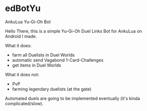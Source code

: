 # edBotYu
AnkuLua Yu-Gi-Oh Bot

Hello There, this is a simple Yu-Gi-Oh Duel Links Bot for AnkuLua on Android I made.

What it does:
  - farm all Duelists in Duel Worlds
  - automatic send Vagabond 1-Card-Challenges
  - get items in Duel Worlds
  
 What it does not:
  - PvP
  - farming legendary duelists (at the gate)

Automated duels are going to be implemented eventually (it's kinda complicated/slow).
